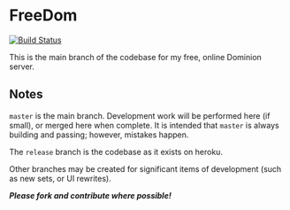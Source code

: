 FreeDom
======

[![Build Status](https://travis-ci.org/asilano/free-dom.png?branch=master)](https://travis-ci.org/asilano/free-dom)

This is the main branch of the codebase for my free, online Dominion server.

Notes
-----

`master` is the main branch. Development work will be performed here (if small), or merged here when complete. It is intended that `master` is always building and passing; however, mistakes happen.

The `release` branch is the codebase as it exists on heroku.

Other branches may be created for significant items of development (such as new sets, or UI rewrites).

_**Please fork and contribute where possible!**_

